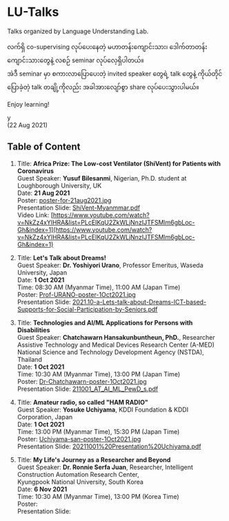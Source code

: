 # LU-Talks
Talks organized by Language Understanding Lab.

လက်ရှိ co-supervising လုပ်ပေးနေတဲ့ မဟာတန်းကျောင်းသား၊ ဒေါက်တာတန်းကျောင်းသားတွေနဲ့ လစဉ် seminar လုပ်လေ့ရှိပါတယ်။  
အဲဒီ seminar မှာ စကားလာပြောပေးတဲ့ invited speaker တွေရဲ့ talk တွေနဲ့ ကိုယ်တိုင်ပြောခဲ့တဲ့ talk တချို့ကိုလည်း အခါအားလျော်စွာ share လုပ်ပေးသွားပါမယ်။  

Enjoy learning!

y  
(22 Aug 2021)  

## Table of Content  

1. Title: **Africa Prize: The Low-cost Ventilator (ShiVent) for Patients with Coronavirus**  
Guest Speaker: **Yusuf Bilesanmi**, Nigerian, Ph.D. student at Loughborough University, UK  
Date: **21 Aug 2021**  
Poster: [poster-for-21aug2021.jpg](https://github.com/ye-kyaw-thu/LU-Talks/blob/main/poster/poster-for-21aug2021.jpg)  
Presentation Slide: [ShiVent-Myanmmar.pdf](https://github.com/ye-kyaw-thu/LU-Talks/blob/main/slide/ShiVent-Myanmmar.pdf)  
Video Link: [https://www.youtube.com/watch?v=NkZz4xYlHRA&list=PLcEIKqU2ZkWLjNnzIJTFSMlm6gbLoc-Gh&index=1](https://www.youtube.com/watch?v=NkZz4xYlHRA&list=PLcEIKqU2ZkWLjNnzIJTFSMlm6gbLoc-Gh&index=1)  

2. Title: **Let's Talk about Dreams!**  
Guest Speaker: **Dr. Yoshiyori Urano**, 
Professor Emeritus, Waseda University, Japan  
Date: **1 Oct 2021**  
Time: 08:30 AM (Myanmar Time), 11:00 AM (Japan Time)  
Poster: [Prof-URANO-poster-1Oct2021.jpg](https://github.com/ye-kyaw-thu/LU-Talks/blob/main/poster/Prof-URANO-poster-1Oct2021.jpg)  
Presentation Slide: [2021.10-a-Lets-talk-about-Dreams-ICT-based-Supports-for-Social-Participation-by-Seniors.pdf](https://github.com/ye-kyaw-thu/LU-Talks/blob/main/slide/2021.10-a-Lets-talk-about-Dreams-ICT-based-Supports-for-Social-Participation-by-Seniors.pdf)  

3. Title: **Technologies and AI/ML Applications for Persons with Disabilities**  
Guest Speaker: **Chatchawarn Hansakunbuntheun, PhD.**, Researcher  
Assistive Technology and Medical Devices Research Center (A-MED)   
National Science and Technology Development Agency (NSTDA), Thailand   
Date: **1 Oct 2021**   
Time: 10:30 AM (Myanmar Time), 13:00 PM (Japan Time)  
Poster: [Dr-Chatchawarn-poster-1Oct2021.jpg](https://github.com/ye-kyaw-thu/LU-Talks/blob/main/poster/Dr-Chatchawarn-poster-1Oct2021.jpg)  
Presentation Slide: [211001_AT_AI_ML_PewD_s.pdf](https://github.com/ye-kyaw-thu/LU-Talks/blob/main/slide/211001_AT_AI_ML_PewD_s.pdf)  

4. Title: **Amateur radio, so called "HAM RADIO"**  
Guest Speaker: **Yosuke Uchiyama**, KDDI Foundation & KDDI Corporation, Japan  
Date: **1 Oct 2021**   
Time: 13:00 PM (Myanmar Time), 15:30 PM (Japan Time)  
Poster: [Uchiyama-san-poster-1Oct2021.jpg](https://github.com/ye-kyaw-thu/LU-Talks/blob/main/poster/Uchiyama-san-poster-1Oct2021.jpg)  
Presentation Slide: [20211001%20Presentation%20Uchiyama.pdf](https://github.com/ye-kyaw-thu/LU-Talks/blob/main/slide/20211001%20Presentation%20Uchiyama.pdf)  

5. Title: **My Life's Journey as a Researcher and Beyond**  
Guest Speaker: **Dr. Ronnie Serfa Juan**, 
Researcher, Intelligent Construction Automation Research Center,  
Kyungpook National University, South Korea  
Date: **6 Nov 2021**   
Time: 10:30 AM (Myanmar Time), 13:00 PM (Korea Time)  
Poster: []()  
Presentation Slide:   



